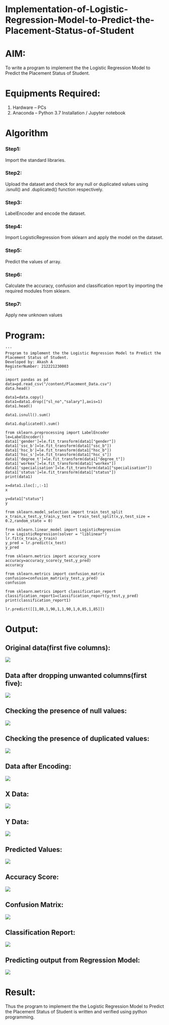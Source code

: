 # Implementation-of-Logistic-Regression-Model-to-Predict-the-Placement-Status-of-Student

# AIM:
To write a program to implement the the Logistic Regression Model to Predict the Placement Status of Student.

# Equipments Required:
1. Hardware – PCs
2. Anaconda – Python 3.7 Installation / Jupyter notebook

# Algorithm
### Step1:
Import the standard libraries.
### Step2:
Upload the dataset and check for any null or duplicated values using .isnull() and .duplicated() function respectively.
### Step3:
LabelEncoder and encode the dataset.
### Step4:
Import LogisticRegression from sklearn and apply the model on the dataset.
### Step5:
Predict the values of array.
### Step6:
Calculate the accuracy, confusion and classification report by importing the required modules from sklearn.
### Step7:
Apply new unknown values
# Program:
```
'''
Program to implement the the Logistic Regression Model to Predict the Placement Status of Student.
Developed by: Akash A
RegisterNumber: 212221230003
'''

import pandas as pd
data=pd.read_csv("/content/Placement_Data.csv")
data.head()

data1=data.copy()
data1=data1.drop(["sl_no","salary"],axis=1)
data1.head()

data1.isnull().sum()

data1.duplicated().sum()

from sklearn.preprocessing import LabelEncoder
le=LabelEncoder()
data1['gender']=le.fit_transform(data1["gender"])
data1['ssc_b']=le.fit_transform(data1["ssc_b"])
data1['hsc_b']=le.fit_transform(data1["hsc_b"])
data1['hsc_s']=le.fit_transform(data1["hsc_s"])
data1['degree_t']=le.fit_transform(data1["degree_t"])
data1['workex']=le.fit_transform(data1["workex"])
data1['specialisation']=le.fit_transform(data1["specialisation"])
data1['status']=le.fit_transform(data1["status"])
print(data1)

x=data1.iloc[:,:-1]
x

y=data1["status"]
y

from sklearn.model_selection import train_test_split
x_train,x_test,y_train,y_test = train_test_split(x,y,test_size = 0.2,random_state = 0)

from sklearn.linear_model import LogisticRegression
lr = LogisticRegression(solver = "liblinear") 
lr.fit(x_train,y_train)
y_pred = lr.predict(x_test)
y_pred

from sklearn.metrics import accuracy_score
accuracy=accuracy_score(y_test,y_pred)
accuracy

from sklearn.metrics import confusion_matrix
confusion=confusion_matrix(y_test,y_pred)
confusion

from sklearn.metrics import classification_report
classification_report1=classification_report(y_test,y_pred)
print(classification_report1)

lr.predict([[1,80,1,90,1,1,90,1,0,85,1,85]])

```



# Output:

## Original data(first five columns):
![](./output1.png)
## Data after dropping unwanted columns(first five):
![](./output2.png)
## Checking the presence of null values:
![](./output3.png)
## Checking the presence of duplicated values:
![](./output4.jpg)
## Data after Encoding:
![](./output5.jpg)
## X Data:
![](./output6.jpg)
## Y Data:
![](./output7.jpg)
## Predicted Values:
![](./output8.jpg)
## Accuracy Score:
![](./output9.jpg)
## Confusion Matrix:
![](./output10.jpg)
## Classification Report:
![](./output11.jpg)
## Predicting output from Regression Model:
![](./output12.jpg)






# Result:
Thus the program to implement the the Logistic Regression Model to Predict the Placement Status of Student is written and verified using python programming.
